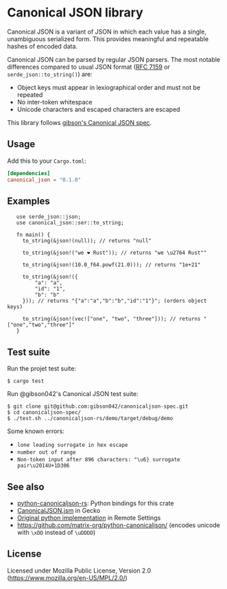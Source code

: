 # Canonical JSON library

Canonical JSON is a variant of JSON in which each value has a single,
unambiguous serialized form. This provides meaningful and repeatable hashes
of encoded data.

Canonical JSON can be parsed by regular JSON parsers. The most notable differences compared to usual JSON format ([RFC 7159](https://tools.ietf.org/html/rfc7159) or ``serde_json::to_string()``) are:

- Object keys must appear in lexiographical order and must not be repeated
- No inter-token whitespace
- Unicode characters and escaped characters are escaped

This library follows [gibson's Canonical JSON spec](https://github.com/gibson042/canonicaljson-spec).

## Usage

Add this to your ``Cargo.toml``:

```toml
[dependencies]
canonical_json = "0.1.0"
```

## Examples

```rust,no_run
   use serde_json::json;
   use canonical_json::ser::to_string;

   fn main() {
     to_string(&json!(null)); // returns "null"

     to_string(&json!("we ❤ Rust")); // returns "we \u2764 Rust""

     to_string(&json!(10.0_f64.powf(21.0))); // returns "1e+21"

     to_string(&json!({
         "a": "a",
         "id": "1",
         "b": "b"
     })); // returns "{"a":"a","b":"b","id":"1"}"; (orders object keys)

     to_string(&json!(vec!["one", "two", "three"])); // returns "["one","two","three"]"
   }
```

## Test suite

Run the projet test suite:

```
$ cargo test
```

Run @gibson042's Canonical JSON test suite:

```
$ git clone git@github.com:gibson042/canonicaljson-spec.git
$ cd canonicaljson-spec/
$ ./test.sh ../canonicaljson-rs/demo/target/debug/demo
```

Some known errors:

- `lone leading surrogate in hex escape`
- `number out of range`
- `Non-token input after 896 characters: "\u6} surrogate pair\u2014U+1D306`


## See also

* [python-canonicaljson-rs](https://github.com/mozilla-services/python-canonicaljson-rs/): Python bindings for this crate
* [CanonicalJSON.jsm](https://searchfox.org/mozilla-central/rev/358cef5d1a87172f23b15e1a705d6f278db4cdad/toolkit/modules/CanonicalJSON.jsm) in Gecko
* [Original python implementation](https://github.com/Kinto/kinto-signer/blob/6.1.0/kinto_signer/canonicaljson.py) in Remote Settings
* https://github.com/matrix-org/python-canonicaljson/  (encodes unicode with ``\xDD`` instead of ``\uDDDD``)

## License

Licensed under Mozilla Public License, Version 2.0 (https://www.mozilla.org/en-US/MPL/2.0/)
